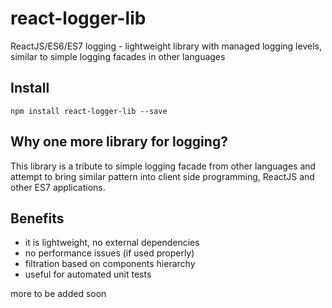 # react-logger-lib

ReactJS/ES6/ES7 logging - lightweight library with managed logging levels, similar to simple logging facades in other languages

## Install
```npm install react-logger-lib --save```

## Why one more library for logging?

This library is a tribute to simple logging facade from other languages and attempt to bring similar pattern into client side programming,
ReactJS and other ES7 applications.

## Benefits
- it is lightweight, no external dependencies
- no performance issues (if used properly)
- filtration based on components hierarchy
- useful for automated unit tests

more to be added soon
